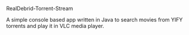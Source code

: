 RealDebrid-Torrent-Stream

A simple console based app written in Java to search movies from YIFY torrents and play it in VLC media player.

